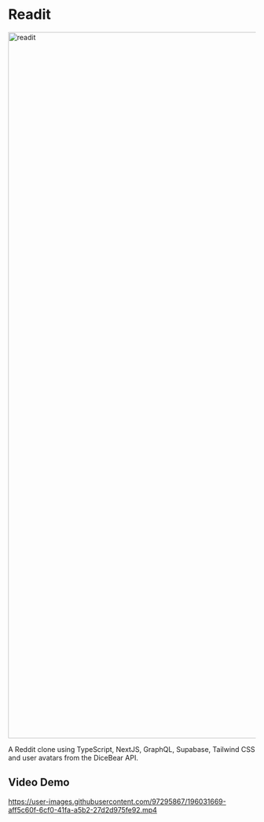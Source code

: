 # Readit

<img width="1435" alt="readit" src="https://user-images.githubusercontent.com/97295867/196031634-7196cc33-d0bc-48ef-9dd7-3fb5c6b49ae5.png">

A Reddit clone using TypeScript, NextJS, GraphQL, Supabase, Tailwind CSS and user avatars from the DiceBear API.

## Video Demo

https://user-images.githubusercontent.com/97295867/196031669-aff5c60f-6cf0-41fa-a5b2-27d2d975fe92.mp4

